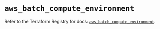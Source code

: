 # `aws_batch_compute_environment`

Refer to the Terraform Registry for docs: [`aws_batch_compute_environment`](https://registry.terraform.io/providers/hashicorp/aws/5.59.0/docs/resources/batch_compute_environment).
